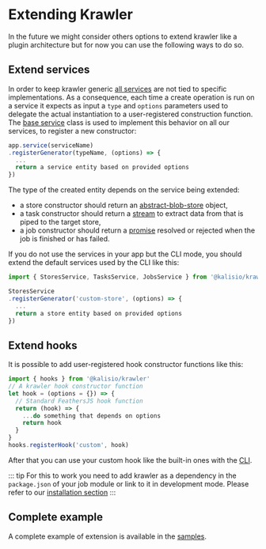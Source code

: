 # Extending Krawler

In the future we might consider others options to extend krawler like a plugin architecture but for now you can use the following ways to do so.

## Extend services

In order to keep krawler generic [all services](../reference/services.md) are not tied to specific implementations. As a consequence, each time a create operation is run on a service it expects as input a `type` and `options` parameters used to delegate the actual instantiation to a user-registered construction function. The [base service](https://github.com/kalisio/krawler/blob/master/src/services/service.js) class is used to implement this behavior on all our services, to register a new constructor:
```js
app.service(serviceName)
.registerGenerator(typeName, (options) => {
  ...
  return a service entity based on provided options
})
```

The type of the created entity depends on the service being extended:
* a store constructor should return an [abstract-blob-store](https://github.com/maxogden/abstract-blob-store) object,
* a task constructor should return a [stream](https://nodejs.org/api/stream.html) to extract data from that is piped to the target store,
* a job constructor should return a [promise](https://developer.mozilla.org/en-US/docs/Web/JavaScript/Reference/Global_Objects/Promise) resolved or rejected when the job is finished or has failed.

If you do not use the services in your app but the CLI mode, you should extend the default services used by the CLI like this:
```js
import { StoresService, TasksService, JobsService } from '@kalisio/krawler'

StoresService
.registerGenerator('custom-store', (options) => {
  ...
  return a store entity based on provided options
})
```

## Extend hooks

It is possible to add user-registered hook constructor functions like this:
```js
import { hooks } from '@kalisio/krawler'
// A krawler hook constructor function
let hook = (options = {}) => {
  // Standard FeathersJS hook function
  return (hook) => {
    ...do something that depends on options
    return hook
  }
}
hooks.registerHook('custom', hook)
```

After that you can use your custom hook like the built-in ones with the [CLI](./using-krawler.md#command-line-interface).

::: tip
For this to work you need to add krawler as a dependency in the `package.json` of your job module or link to it in development mode. Please refer to our [installation section](installing-krawler.md#as-module)
:::

## Complete example

A complete example of extension is available in the [samples](https://github.com/kalisio/krawler/blob/master/examples/extend/index.js).
